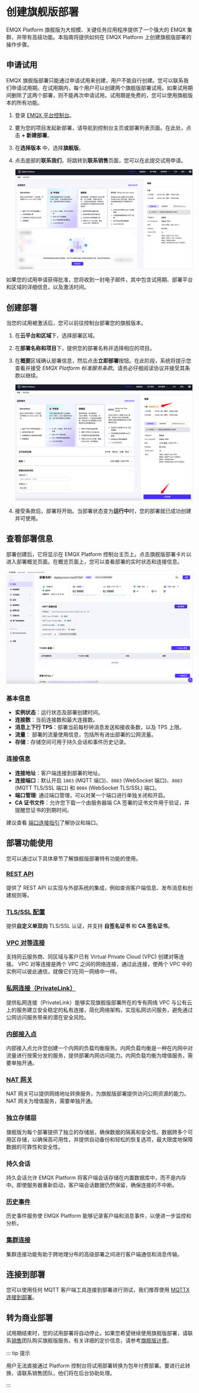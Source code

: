 # 创建旗舰版部署


EMQX Platform 旗舰版为大规模、关键任务应用程序提供了一个强大的 EMQX 集群，并带有高级功能。本指南将提供如何在 EMQX Platform 上创建旗舰版部署的操作步骤。

## 申请试用

EMQX 旗舰版部署只能通过申请试用来创建，用户不能自行创建。您可以联系我们申请试用期。在试用期内，每个用户可以创建两个旗舰版部署试用。如果试用期间删除了这两个部署，则不能再次申请试用。试用期是免费的，您可以使用旗舰版本的所有功能。

1. 登录 [EMQX 平台控制台](https://cloud-intl.emqx.com/console/)。

2. 要为您的项目发起新部署，请导航到控制台主页或部署列表页面。在此处，点击 **+ 新建部署**。

3. 在**选择版本** 中，选择**旗舰版**。

4. 点击底部的**联系我们**，将跳转到**联系销售**页面，您可以在此提交试用申请。

   ![apply_premium_trial](./_assets/apply_premium_trial.png)

如果您的试用申请获得批准，您将收到一封电子邮件，其中包含试用期、部署平台和区域的详细信息，以及激活时间。

## 创建部署

当您的试用被激活后，您可以前往控制台部署您的旗舰版本。

1. 在**云平台和区域**下，选择部署区域。

2. 在**部署名称和项目**下，提供您的部署名称并选择相应的项目。

3. 在**概要**区域确认部署信息，然后点击**立即部署**按钮。在此阶段，系统将提示您查看并接受 *EMQX Platform 标准服务条款*。请务必仔细阅读协议并接受其条款以继续。

   ![deploy_premium](./_assets/deploy_premium.png)


4. 接受条款后，部署将开始。当部署状态变为**运行中**时，您的部署就已成功创建并可使用。

## 查看部署信息

部署创建后，它将显示在 EMQX Platform 控制台主页上。点击旗舰版部署卡片以进入部署概览页面。在概览页面上，您可以查看部署的实时状态和连接信息。

![dedicated](./_assets/premium_overview.png)

### 基本信息

- **实例状态**：运行状态及部署创建时间。
- **连接数**：当前连接数和最大连接数。
- **消息上下行 TPS**：部署当前每秒钟消息发送和接收条数，以及 TPS 上限。
- **流量**： 部署的流量使用信息，包括所有进出部署的公网流量。
- **存储**：存储空间可用于持久会话和事件历史记录。

### 连接信息

- **连接地址**：客户端连接到部署的地址。
- **连接端口**：默认开启 `1883` (MQTT 端口)、`8083` (WebSocket 端口)、`8883` (MQTT TLS/SSL 端口) 和 `8084` (WebSocket TLS/SSL) 端口。
- **端口管理**: 通过端口管理，可以对某一个端口进行单独关闭和开启。
- **CA 证书文件**：允许您下载一个由服务器端 CA 签署的证书文件用于验证，并提醒您证书的到期时间。

建议查看 [端口连接指引](../deployments/port_guide_dedicated.md)了解协议和端口。

## 部署功能使用

您可以通过以下具体章节了解旗舰版部署特有功能的使用。

### [REST API](https://docs.emqx.com/zh/cloud/latest/api/dedicated)

提供了 REST API 以实现与外部系统的集成，例如查询客户端信息、发布消息和创建规则等。


### [TLS/SSL 配置](../deployments/tls_ssl.md)

提供**自定义单双向** TLS/SSL 认证，并支持 **自签名证书** 和 **CA 签名证书**。


### [VPC 对等连接](../deployments/vpc_peering.md)

支持同云服务商、同区域与客户已有 Virtual Private Cloud (VPC) 创建对等连接。 VPC 对等连接是两个 VPC 之间的网络连接，通过此连接，使两个 VPC 中的实例可以彼此通信，就像它们在同一网络中一样。


### [私网连接（PrivateLink）](../deployments/privatelink.md)

提供私网连接（PrivateLink）能够实现旗舰版部署所在的专有网络 VPC 与公有云上的服务建立安全稳定的私有连接，简化网络架构，实现私网访问服务，避免通过公网访问服务带来的潜在安全风险。


### [内部接入点](../vas/intranet-lb.md)

内部接入点允许您创建一个内网的负载均衡服务。内网负载均衡是一种在内网中对流量进行按需分发的服务，提供部署内网访问能力。内网负载均衡为增值服务，需要单独开通。


### [NAT 网关](../vas/nat-gateway.md)

NAT 网关可以提供网络地址转换服务，为旗舰版部署提供访问公网资源的能力。NAT 网关为增值服务，需要单独开通。

### 独立存储层

旗舰版为每个部署提供了独立的存储层，确保数据的隔离和安全性。数据跨多个可用区存储，以确保高可用性，并提供自动备份和轻松的恢复选项，最大限度地保障数据的可靠性和安全性。

### 持久会话

持久会话允许 EMQX Platform 将客户端会话存储在内置数据库中，而不是内存中。即使服务器重新启动，客户端会话数据仍然保留，确保连接的不中断。

### [历史事件](../deployments/event_history.md)

历史事件服务使 EMQX Platform 能够记录客户端和消息事件，以便进一步监控和分析。

### [集群连接](../cluster_linking/cluster_linking.md)

集群连接功能有助于跨地理分布的高级部署之间进行客户端通信和消息传输。


## 连接到部署

您可以使用任何 MQTT 客户端工具连接到部署进行测试，我们推荐使用 [MQTTX 连接到部署](../connect_to_deployments/mqttx.md)。

## 转为商业部署

试用期结束时，您的试用部署将自动停止。如果您希望继续使用旗舰版部署，请联系[销售](https://www.emqx.com/zh/contact?product=cloud&productEdition=Premium)团队购买旗舰版服务。有关详细的定价信息，请参考[旗舰版计费](../price/pricing.md#旗舰版计费)。

::: tip 提示

用户无法直接通过 Platform 控制台将试用部署转换为包年付费部署。要进行此转换，请联系销售团队，他们将在后台协助处理。

:::
